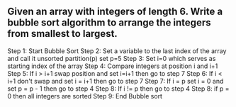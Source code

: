 ## Given an array with integers of length 6. Write a bubble sort algorithm to arrange the integers from smallest to largest.
Step 1: Start Bubble Sort
Step 2: Set a variable to the last index of the array and call it unsorted partition(p) set p=5
Step 3: Set i=0 which serves as starting index of the array
Step 4: Compare integers at position i and i+1
Step 5: If i > i+1 swap position and set i=i+1 then go to step 7
Step 6: If i < i+1 don't swap and set i = i+1 then go to step 7
Step 7: If i = p set i = 0 and set p = p - 1 then go to step 4
Step 8: If i != p then go to step 4
Step 8: if p = 0 then all integers are sorted 
Step 9: End Bubble sort
